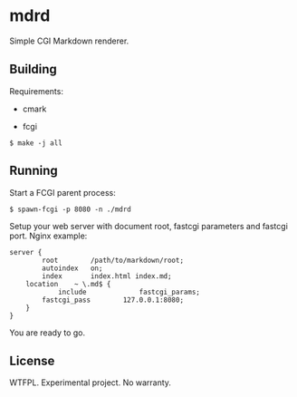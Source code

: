# mdrd

Simple CGI Markdown renderer.

## Building

Requirements:

* cmark

* fcgi

```shell
$ make -j all
```

## Running

Start a FCGI parent process:

```shell
$ spawn-fcgi -p 8080 -n ./mdrd
```

Setup your web server with document root, fastcgi parameters and fastcgi port. Nginx example:

```
server {
        root        /path/to/markdown/root;
        autoindex   on;
        index       index.html index.md;
	location    ~ \.md$ {
        	include             fastcgi_params;
		fastcgi_pass        127.0.0.1:8080;
	}
}
```

You are ready to go.

## License

WTFPL. Experimental project. No warranty.
